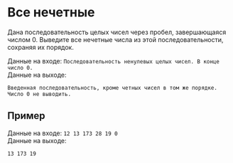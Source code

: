 # Все нечетные
Дана последовательность целых чисел через пробел, завершающаяся числом 0. Выведите все нечетные числа из этой последовательности, сохраняя их порядок.

Данные на входе: `Последовательность ненулевых целых чисел. В конце число 0.`  
Данные на выходе:
```
Введенная последовательность, кроме четных чисел в том же порядке. Число 0 не выводить.
```

## Пример
Данные на входе: `12 13 173 28 19 0`  
Данные на выходе:
```
13 173 19
```
